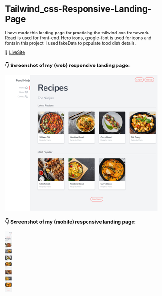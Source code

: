# Tailwind_css-Responsive-Landing-Page

I have made this landing page for practicing the tailwind-css framework. React is used for front-end. Hero icons, google-font is used for icons and fonts in this project. I used fakeData to populate food dish details.

:round_pushpin: [LiveSite](https://lucid-carson-9d4779.netlify.app/ "CLICK ME")

### :point_down: Screenshot of my (web) responsive landing page:
<img src="screenshot/webview-screenshot.png" width="600px" /> 

### :point_down: Screenshot of my (mobile) responsive landing page:
<img src="screenshot/mobile-view-screenshot.png" height="200px" /> 